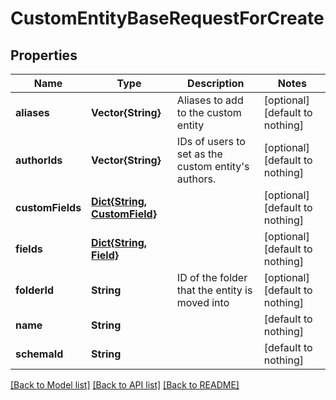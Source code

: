# CustomEntityBaseRequestForCreate


## Properties
Name | Type | Description | Notes
------------ | ------------- | ------------- | -------------
**aliases** | **Vector{String}** | Aliases to add to the custom entity | [optional] [default to nothing]
**authorIds** | **Vector{String}** | IDs of users to set as the custom entity&#39;s authors. | [optional] [default to nothing]
**customFields** | [**Dict{String, CustomField}**](CustomField.md) |  | [optional] [default to nothing]
**fields** | [**Dict{String, Field}**](Field.md) |  | [optional] [default to nothing]
**folderId** | **String** | ID of the folder that the entity is moved into | [optional] [default to nothing]
**name** | **String** |  | [default to nothing]
**schemaId** | **String** |  | [default to nothing]


[[Back to Model list]](../README.md#models) [[Back to API list]](../README.md#api-endpoints) [[Back to README]](../README.md)


